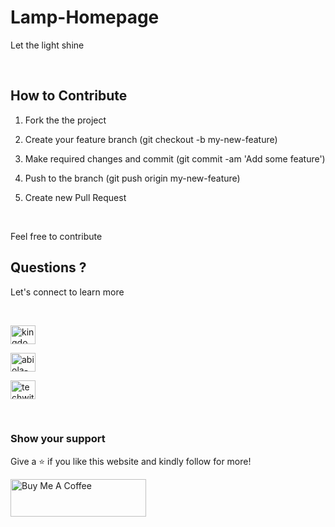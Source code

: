 # Lamp-Homepage
 Let the light shine

<br>

 <h2>How to Contribute</h2>

<p>

1. Fork the the project<br>

2. Create your feature branch (git checkout -b my-new-feature)<br>

3. Make required changes and commit (git commit -am 'Add some feature')<br>

4. Push to the branch (git push origin my-new-feature)<br>

5. Create new Pull Request<br>

<br>

  Feel free to contribute

</p>

 


<h2>Questions ?</h2>

<p>Let's connect to learn more</p><br>

<p align="left">

<a href="https://twitter.com/kingdom2203" target="blank"><img align="center" src="https://raw.githubusercontent.com/rahuldkjain/github-profile-readme-generator/master/src/images/icons/Social/twitter.svg" alt="kingdom2203" height="30" width="40" /></a>

<a href="https://linkedin.com/in/abiola-john-oluwaseyi" target="blank"><img align="center" src="https://raw.githubusercontent.com/rahuldkjain/github-profile-readme-generator/master/src/images/icons/Social/linked-in-alt.svg" alt="abiola-john-oluwaseyi" height="30" width="40" /></a>

<a href="https://youtube.com/channel/UCi_H7JjGDI3E_opg7pjujWw" target="blank"><img align="center" src="https://raw.githubusercontent.com/rahuldkjain/github-profile-readme-generator/master/src/images/icons/Social/youtube.svg" alt="techwithkingdom" height="30" width="40" /></a></p>

<br>

 <h3>Show your support</h3>

Give a ⭐ if you like this website and kindly follow for more!

 

<a href="https://www.buymeacoffee.com/kdom2227U" target="_blank"><img src="https://cdn.buymeacoffee.com/buttons/v2/default-yellow.png" alt="Buy Me A Coffee" height= "60px" width= "217px" ></a>
